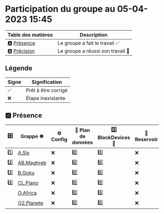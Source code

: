 # Participation du groupe au 05-04-2023 15:45

| Table des matières            | Description                                             |
|-------------------------------|---------------------------------------------------------|
| :a: [Présence](#a-présence)   | Le groupe a fait le travail        :white_check_mark:   |
| :b: [Précision](#b-précision) | Le groupe a réussi son travail     :tada:               |

## Légende

| Signe              | Signification                 |
|--------------------|-------------------------------|
| :white_check_mark: | Prêt à être corrigé           |
| :x:                | Étape inexistante             |

## :a: Présence

|:hash:| Grappe :wheel_of_dharma: | :gear: Config | :abacus: Plan de données | :three: BlockDevices :roll_of_paper: | :potable_water: Reservoir | :floppy_disk: Stockage | :rocket: Service |
|-|-|-|-|-|-|-|-|
| :one: | [A.Six](../A.Six) | :x: | :zero: | :zero: | :x: | :x: | :x: |
| :two: | [AB.Maghreb](../AB.Maghreb) | :x: | :zero: | :zero: | :x: | :x: | :x: |
| :three: | [B.Goku](../B.Goku) | :x: | :zero: | :zero: | :x: | :x: | :x: |
| :four: | [CL.Piano](../CL.Piano) | :x: | :zero: | :zero: | :x: | :x: | :x: |
| | [O.Africa](../O.Africa) | :x: | :zero: | :zero: | :x: | :x: | :x: |
| | [O2.Planete](../O2.Planete) | :x: | :zero: | :zero: | :x: | :x: | :x: |
